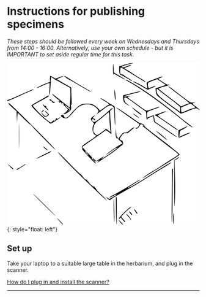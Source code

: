 # Instructions for publishing specimens

*These steps should be followed every week on Wednesdays and Thursdays from 14:00 - 16:00. Alternatively, use your own schedule - but it is IMPORTANT to set aside regular time for this task.*

![Set up image](img/setup.svg){: style="float: left"}

## Set up

Take your laptop to a suitable large table in the herbarium, and plug in the scanner.

<a href="faq.html#scanner">How do I plug in and install the scanner?</a>

---

